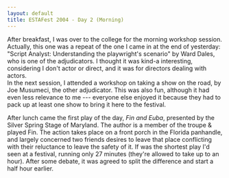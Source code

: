 ```yaml
---
layout: default
title: ESTAFest 2004 - Day 2 (Morning)
---
```

After breakfast, I was over to the college for the morning workshop session. Actually, this one was a repeat of the one I came in at the end of yesterday: "Script Analyst: Understanding the playwright's scenario" by Ward Dales, who is one of the adjudicators.  I thought it was kind-a interesting, considering I don't actor or direct, and it was for directors dealing with actors.   
In the next session, I attended a workshop on taking a show on the road, by Joe Musumeci, the other adjudicator.  This was also fun, although it had even less relevance to me --- everyone else enjoyed it because they had to pack up at least one show to bring it here to the festival.

After lunch came the first play of the day, <i>Fin and Euba</i>, presented by the Silver Spring Stage of Maryland.  The author is a member of the troupe & played Fin.  The action takes place on a front porch in the Florida panhandle, and largely concerned two friends desires to leave that place conflicting with their reluctance to leave the safety of it.  If was the shortest play I'd seen at a festival, running only 27 minutes (they're allowed to take up to an hour).      After some debate, it was agreed to split the difference and start a half hour earlier.   

